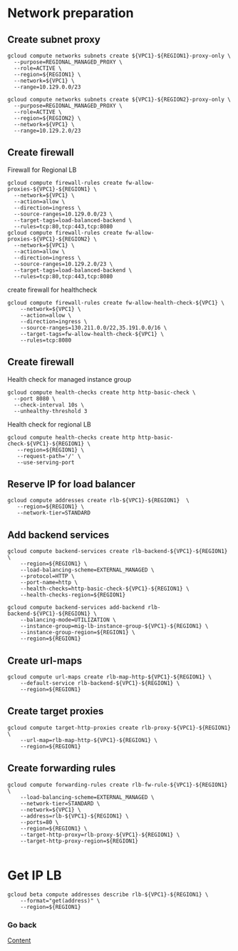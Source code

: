 # Network preparation

## Create subnet proxy
```
gcloud compute networks subnets create ${VPC1}-${REGION1}-proxy-only \
  --purpose=REGIONAL_MANAGED_PROXY \
  --role=ACTIVE \
  --region=${REGION1} \
  --network=${VPC1} \
  --range=10.129.0.0/23
```
```
gcloud compute networks subnets create ${VPC1}-${REGION2}-proxy-only \
  --purpose=REGIONAL_MANAGED_PROXY \
  --role=ACTIVE \
  --region=${REGION2} \
  --network=${VPC1} \
  --range=10.129.2.0/23
```

## Create firewall
Firewall for Regional LB
```
gcloud compute firewall-rules create fw-allow-proxies-${VPC1}-${REGION1} \
  --network=${VPC1} \
  --action=allow \
  --direction=ingress \
  --source-ranges=10.129.0.0/23 \
  --target-tags=load-balanced-backend \
  --rules=tcp:80,tcp:443,tcp:8080
gcloud compute firewall-rules create fw-allow-proxies-${VPC1}-${REGION2} \
  --network=${VPC1} \
  --action=allow \
  --direction=ingress \
  --source-ranges=10.129.2.0/23 \
  --target-tags=load-balanced-backend \
  --rules=tcp:80,tcp:443,tcp:8080
```
create firewall for healthcheck
```
gcloud compute firewall-rules create fw-allow-health-check-${VPC1} \
    --network=${VPC1} \
    --action=allow \
    --direction=ingress \
    --source-ranges=130.211.0.0/22,35.191.0.0/16 \
    --target-tags=fw-allow-health-check-${VPC1} \
    --rules=tcp:8080
```

## Create firewall
Health check for managed instance group
```
gcloud compute health-checks create http http-basic-check \
  --port 8080 \
  --check-interval 10s \
  --unhealthy-threshold 3
```
Health check for regional LB
```
gcloud compute health-checks create http http-basic-check-${VPC1}-${REGION1} \
   --region=${REGION1} \
   --request-path='/' \
   --use-serving-port
```

## Reserve IP for load balancer

```
gcloud compute addresses create rlb-${VPC1}-${REGION1}  \
   --region=${REGION1} \
   --network-tier=STANDARD
```

## Add backend services
```
gcloud compute backend-services create rlb-backend-${VPC1}-${REGION1} \
    --region=${REGION1} \
    --load-balancing-scheme=EXTERNAL_MANAGED \
    --protocol=HTTP \
    --port-name=http \
    --health-checks=http-basic-check-${VPC1}-${REGION1} \
    --health-checks-region=${REGION1}
    
gcloud compute backend-services add-backend rlb-backend-${VPC1}-${REGION1} \
    --balancing-mode=UTILIZATION \
    --instance-group=mig-lb-instance-group-${VPC1}-${REGION1} \
    --instance-group-region=${REGION1} \
    --region=${REGION1}
```

## Create url-maps
```
gcloud compute url-maps create rlb-map-http-${VPC1}-${REGION1} \
    --default-service rlb-backend-${VPC1}-${REGION1} \
    --region=${REGION1}
```

## Create target proxies
```
gcloud compute target-http-proxies create rlb-proxy-${VPC1}-${REGION1} \
    --url-map=rlb-map-http-${VPC1}-${REGION1} \
    --region=${REGION1}

```

## Create forwarding rules
```
gcloud compute forwarding-rules create rlb-fw-rule-${VPC1}-${REGION1} \
    --load-balancing-scheme=EXTERNAL_MANAGED \
    --network-tier=STANDARD \
    --network=${VPC1} \
    --address=rlb-${VPC1}-${REGION1} \
    --ports=80 \
    --region=${REGION1} \
    --target-http-proxy=rlb-proxy-${VPC1}-${REGION1} \
    --target-http-proxy-region=${REGION1}
    

```

# Get IP LB
```
gcloud beta compute addresses describe rlb-${VPC1}-${REGION1} \
    --format="get(address)" \
    --region=${REGION1}
```

### Go back
[Content](https://github.com/adithaha/gcp-tutorial/blob/main/glb/readme.md)
